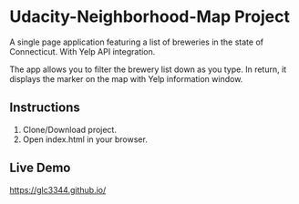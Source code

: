 # Udacity-Neighborhood-Map Project
A single page application featuring a list of breweries in the state of Connecticut.  With Yelp API integration.

The app allows you to filter the brewery list down as you type. In return, it displays the marker on the map with Yelp information window.

**Instructions**
-
1. Clone/Download project.
2. Open index.html in your browser.

Live Demo
-
https://glc3344.github.io/